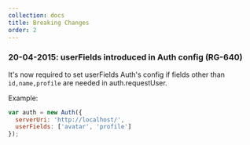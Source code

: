 ```yaml
---
collection: docs
title: Breaking Changes
order: 2
---
```


### 20-04-2015: userFields introduced in Auth config (RG-640) 

It's now required to set userFields Auth's config if fields other than `id,name,profile` are needed in auth.requestUser.

Example:
```js
var auth = new Auth({
  serverUri: 'http://localhost/',
  userFields: ['avatar', 'profile']
});
```
